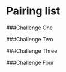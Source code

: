 Pairing list
=================

###Challenge One

###Challenge Two

###Challenge Three

###Challenge Four